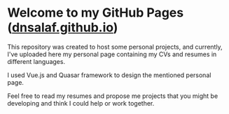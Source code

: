 # Welcome to my GitHub Pages ([dnsalaf.github.io](https://dnsalaf.github.io/))
This repository was created to host some personal projects, and currently, I've uploaded here my personal page containing my CVs and resumes in different languages.

I used Vue.js and Quasar framework to design the mentioned personal page.

Feel free to read my resumes and propose me projects that you might be developing and think I could help or work together.

